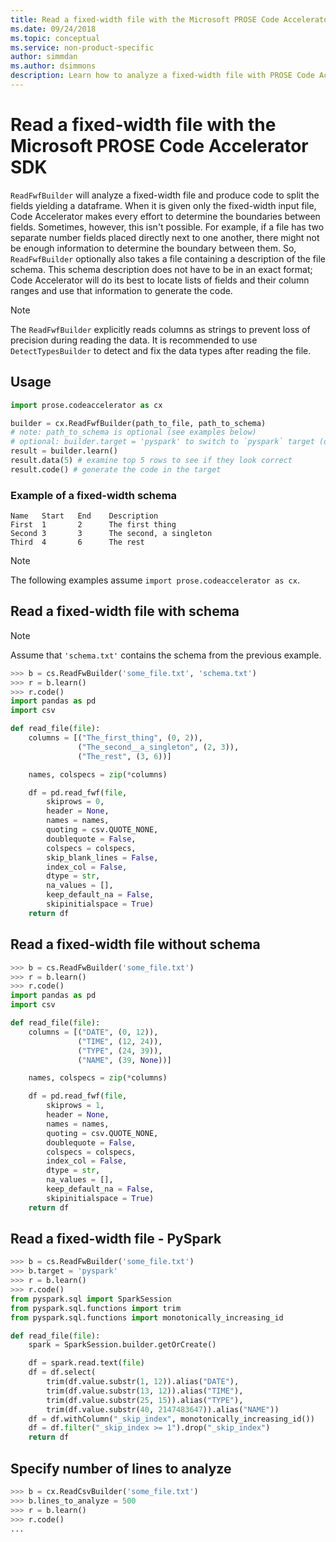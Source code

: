 ```yaml
---
title: Read a fixed-width file with the Microsoft PROSE Code Accelerator SDK - Python
ms.date: 09/24/2018
ms.topic: conceptual
ms.service: non-product-specific
author: simmdan
ms.author: dsimmons
description: Learn how to analyze a fixed-width file with PROSE Code Accelerator for Python.
---
```


# Read a fixed-width file with the Microsoft PROSE Code Accelerator SDK

`ReadFwfBuilder` will analyze a fixed-width file and produce code to split the fields yielding a dataframe.  When it is
given only the fixed-width input file, Code Accelerator makes every effort to determine the boundaries between fields.
Sometimes, however, this isn't possible. For example, if a file has two separate number fields placed directly next to one
another, there might not be enough information to determine the boundary between them.  So,
`ReadFwfBuilder` optionally also takes a file containing a description of the file schema.  This schema
description does not have to be in an exact format; Code Accelerator will do its best to locate lists of fields and their column
ranges and use that information to generate the code.

> [!NOTE]
> The `ReadFwfBuilder` explicitly reads columns as strings to prevent loss of precision during reading the data.
> It is recommended to use `DetectTypesBuilder` to detect and fix the data types after reading the file. 

## Usage

```python
import prose.codeaccelerator as cx

builder = cx.ReadFwfBuilder(path_to_file, path_to_schema)
# note: path_to_schema is optional (see examples below)
# optional: builder.target = 'pyspark' to switch to `pyspark` target (default is 'pandas')
result = builder.learn()
result.data(5) # examine top 5 rows to see if they look correct
result.code() # generate the code in the target
```

### Example of a fixed-width schema

```
Name   Start   End    Description
First  1       2      The first thing
Second 3       3      The second, a singleton
Third  4       6      The rest
```

> [!NOTE]
> The following examples assume `import prose.codeaccelerator as cx`.

## Read a fixed-width file with schema

> [!NOTE]
> Assume that `'schema.txt'` contains the schema from the previous example.

```python
>>> b = cs.ReadFwBuilder('some_file.txt', 'schema.txt')
>>> r = b.learn()
>>> r.code()
import pandas as pd
import csv

def read_file(file):
    columns = [("The_first_thing", (0, 2)),
               ("The_second__a_singleton", (2, 3)),
               ("The_rest", (3, 6))]

    names, colspecs = zip(*columns)

    df = pd.read_fwf(file,
        skiprows = 0,
        header = None,
        names = names,
        quoting = csv.QUOTE_NONE,
        doublequote = False,
        colspecs = colspecs,
        skip_blank_lines = False,
        index_col = False,
        dtype = str,
        na_values = [],
        keep_default_na = False,
        skipinitialspace = True)
    return df

```

## Read a fixed-width file without schema

```python
>>> b = cs.ReadFwBuilder('some_file.txt')
>>> r = b.learn()
>>> r.code()
import pandas as pd
import csv

def read_file(file):
    columns = [("DATE", (0, 12)),
               ("TIME", (12, 24)),
               ("TYPE", (24, 39)),
               ("NAME", (39, None))]

    names, colspecs = zip(*columns)

    df = pd.read_fwf(file,
        skiprows = 1,
        header = None,
        names = names,
        quoting = csv.QUOTE_NONE,
        doublequote = False,
        colspecs = colspecs,
        index_col = False,
        dtype = str,
        na_values = [],
        keep_default_na = False,
        skipinitialspace = True)
    return df

```

## Read a fixed-width file - PySpark

```python
>>> b = cs.ReadFwBuilder('some_file.txt')
>>> b.target = 'pyspark'
>>> r = b.learn()
>>> r.code()
from pyspark.sql import SparkSession
from pyspark.sql.functions import trim
from pyspark.sql.functions import monotonically_increasing_id

def read_file(file):
    spark = SparkSession.builder.getOrCreate()

    df = spark.read.text(file)
    df = df.select(
        trim(df.value.substr(1, 12)).alias("DATE"),
        trim(df.value.substr(13, 12)).alias("TIME"),
        trim(df.value.substr(25, 15)).alias("TYPE"),
        trim(df.value.substr(40, 2147483647)).alias("NAME"))
    df = df.withColumn("_skip_index", monotonically_increasing_id())
    df = df.filter("_skip_index >= 1").drop("_skip_index")
    return df

```


## Specify number of lines to analyze

```python
>>> b = cx.ReadCsvBuilder('some_file.txt')
>>> b.lines_to_analyze = 500
>>> r = b.learn()
>>> r.code()
...

```
